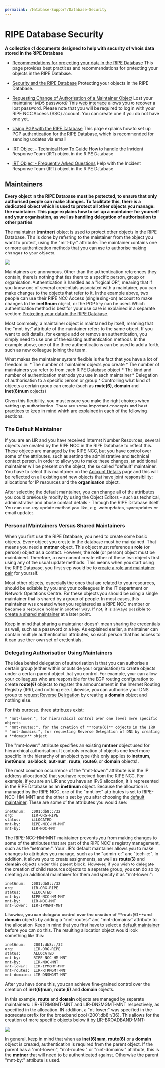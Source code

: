 ```yaml
---
permalink: /Database-Support/Database-Security
---
```


# RIPE Database Security

**A collection of documents designed to help with security of whois data stored in the RIPE Database**

* [Recommendations for protecting your data in the RIPE Database](../Authorisation/Authorisation-Model/#authorisation-model)
This page provides best practices and recommendations for protecting your objects in the RIPE Database.

* [Security and the RIPE Database](../Authorisation/Using-the-Authorisation-Methods/#using-the-authorisation-methods)
Protecting your objects in the RIPE Database.

* [Requesting Change of Authorisation of a Maintainer Object](../How-to-Recover-Access-to-a-Maintainer-Object/#how-to-recover-access-to-a-maintainer-mntner-object)
Lost your maintainer MD5 password? This [web interface](https://apps.db.ripe.net/db-web-ui/query) allows you to recover a lost password. Please note that you will be required to log in with your RIPE NCC Access (SSO) account. You can create one if you do not have one yet.

* [Using PGP with the RIPE Database](../Authorisation/Using-the-Authorisation-Methods/#pgp-key)
This page explains how to set up PGP authentication for the RIPE Database, which is recommended for sending updates via email.

* [IRT Object - Technical How To Guide](../Authorisation/IRT-Object/#irt-object)
How to handle the Incident Response Team (IRT) object in the RIPE Database

* [IRT Object - Frequently Asked Questions](../Authorisation/IRT-Object/#irt-object)
Help with the Incident Response Team (IRT) object in the RIPE Database





## Maintainers

**Every object in the RIPE Database must be protected, to ensure that only authorised people can make changes. To facilitate this, there is a dedicated object which is used to protect all other objects you manage: the maintainer. This page explains how to set up a maintainer for yourself and your organisation, as well as handling delegation of authorisation to other parties.**

The maintainer (**mntner**) object is used to protect other objects in the RIPE Database. This is done by referring to the maintainer from the object you want to protect, using the "mnt-by:" attribute. The maintainer contains one or more authentication methods that you can use to authorise making changes to your objects.

![](~@imgs/copy5_of_maintainerbasics.png)

Maintainers are anonymous. Other than the authentication references they contain, there is nothing that ties them to a specific person, group or organisation. Authentication is handled as a "logical OR", meaning that if you know one of several credentials associated with a maintainer, you can make changes to the objects that refer to it. In the example above, two people can use their RIPE NCC Access (single sing-on) account to make changes to the **inet6num** object, or the PGP key can be used. Which authentication method is best for your use case is explained in a separate section: [Protecting your data in the RIPE Database](../Authorisation/Using-the-Authorisation-Methods/#using-the-authorisation-methods).

Most commonly, a maintainer object is maintained by itself, meaning that the "mnt-by:" attribute of the maintainer refers to the same object. If you want to edit details, for example add or remove an authentication, you simply need to use one of the existing authentication methods. In the example above, one of the three authentications can be used to add a forth, such as new colleague joining the team.

What makes the maintainer system flexible is the fact that you have a lot of freedom in:
    * The number of maintainer objects you create
    * The number of maintainers you refer to from each RIPE Database object
    * The kind and number of authentication methods you use in each maintainer
    * Delegation of authorisation to a specific person or group
    * Controlling what kind of objects a certain group can create (such as **route(6)**, **domain** and **inet(6)num** objects)

Given this flexibility, you must ensure you make the right choices when setting up authorisation. There are some important concepts and best practices to keep in mind which are explained in each of the following sections.

### The Default Maintainer

If you are an LIR and you have received Internet Number Resources, several objects are created by the RIPE NCC in the RIPE Database to reflect this. These objects are managed by the RIPE NCC, but you have control over some of the attributes, such as setting the administrative and technical contact person. In order to allow you to make these changes, an additional maintainer will be present on the object, the so called "default" maintainer. You have to select this maintainer on the [Account Details](https://my.ripe.net/#/account-details) page and this will be reflected on all existing and new objects that have joint responsibility: allocations for IP resources and the **organisation** object.

After selecting the default maintainer, you can change all of the attributes you could previously modify by using the Object Editors - such as technical, administrative and abuse contact details - Through the RIPE Database itself. You can use any update method you like, e.g. webupdates, syncupdates or email updates.


### Personal Maintainers Versus Shared Maintainers

When you first use the RIPE Database, you need to create some basic objects. Every object you create in the database must be maintained. That means you need a **mntner** object. This object must reference a **role** (or person) object as a contact. However, the **role** (or person) object must be maintained. Therefore, a user cannot create either of these two objects first using any of the usual update methods. This means when you start using the RIPE Database, you first step would be to [create a role and maintainer pair](https://prepdev.db.ripe.net/db-web-ui/webupdates/select) for yourself.

Most other objects, especially the ones that are related to your resources, should be editable by you and your colleagues in the IT department or Network Operations Centre. For these objects you should be using a single maintainer that is shared by a group of people. In most cases, this maintainer was created when you registered as a RIPE NCC member or became a resource holder in another way. If not, it is always possible to [create a shared maintainer](https://prepdev.db.ripe.net/db-web-ui/webupdates/select) at a later point.

Keep in mind that sharing a maintainer doesn't mean sharing the credentials as well, such as a password or a key. As explained earlier, a maintainer can contain multiple authentication attributes, so each person that has access to it can use their own set of credentials.


### Delegating Authorisation Using Maintainers

The idea behind delegation of authorisation is that you can authorise a certain group (either within or outside your organisation) to create objects under a certain parent object that you control. For example, your can allow your colleagues who are responsible for the BGP routing configuration to create **route(6)** objects to register the announcement in the Internet Routing Registry (IRR), and nothing else. Likewise, you can authorise your DNS group to [request Reverse Delegation](../Database-Support/Configuring-Reverse-DNS/#configuring-reverse-dns) by creating a **domain** object and nothing else.

For this purpose, three attributes exist:

    * "mnt-lower:", for hierarchical control over one level more specific objects
    * "mnt-routes:", for the creation of **route(6)** objects in the IRR
    * "mnt-domains:", for requesting Reverse Delegation of DNS by creating a **domain** object

The "mnt-lower:" attribute specifies an existing **mntner** object used for hierarchical authorisation. It controls creation of objects one level more specific in the hierarchy of an object type (this only applies to **inetnum**, **inet6num**, **as-block**, **aut-num**, **route**, **route6**, or **domain** objects).

The most common occurrence of the "mnt-lower:" attribute is in the IP address allocation(s) that you have received from the RIPE NCC. For example, if you are an LIR and you have an IPv6 allocation, it is represented in the RIPE Database as an **inet6num** object. Because the allocation is managed by the RIPE NCC, one of the "mnt-by:" attributes is set to RIPE-NCC-HM-MNT and the other is set by you after choosing the [default maintainer](#maintainers). These are some of the attributes you would see:

    inet6num:   2001:db8::/32
    org:        LIR-ORG-RIPE
    status:     ALLOCATED
    mnt-by:     RIPE-NCC-HM-MNT
    mnt-by:     LIR-NOC-MNT 

The RIPE-NCC-HM-MNT maintainer prevents you from making changes to some of the attributes that are part of the RIPE NCC's registry management, such as the "netname:". Your LIR's default maintainer allows you to make changes to attributes you manage, such as the "admin-c:" and "tech-c:". In addition, it allows you to create assignments, as well as **route(6)** and **domain** objects under this parent block. However, if you wish to delegate the creation of child resource objects to a separate group, you can do so by creating an additional maintainer for them and specify it as "mnt-lower:":

    inet6num:   2001:db8::/32
    org:        LIR-ORG-RIPE
    status:     ALLOCATED
    mnt-by:     RIPE-NCC-HM-MNT
    mnt-by:     LIR-NOC-MNT
    mnt-lower:  LIR-IPMGMT-MNT

Likewise, you can delegate control over the creation of **route(6)**and **domain** objects by adding a "mnt-routes:" and "mnt-domains:" attribute to the allocation. Keep in mind that you first have to select a [default maintainer](#maintainers) before you can do this. The resulting allocation object would look something like this:

    inet6num:    2001:db8::/32
    org:         LIR-ORG-RIPE
    status:      ALLOCATED
    mnt-by:      RIPE-NCC-HM-MNT
    mnt-by:      LIR-NOC-MNT
    mnt-lower:   LIR-IPMGMT-MNT
    mnt-routes:  LIR-RTRMGMT-MNT
    mnt-domains: LIR-DNSMGMT-MNT

After you have done this, you can achieve fine-grained control over the creation of **inet(6)num**, **route(6)** and **domain** objects.

In this example, **route** and **domain** objects are managed by separate maintainers: LIR-RTRMGMT-MNT and LIR-DNSMGMT-MNT respectively, as specified in the allocation. IN addition, a "nt-lower:" was specified in the aggregate prefix for the broadband pool (2001:db8::/36). This allows for the creation of more specific objects below it by LIR-BROADBAND-MNT:

![](~@imgs/copy_of_maintainershierachy.png)

In general, keep in mind that when as **inet(6)num**, **route(6)** or a **domain** object is created, authentication is required from the parent object. If the parent has a "mnt-lower:", "mnt-routes:" or "mnt-domains:" attribute, this is the **mntner** that will need to be authenticated against. Otherwise the parent "mnt-by:" attribute is used.



